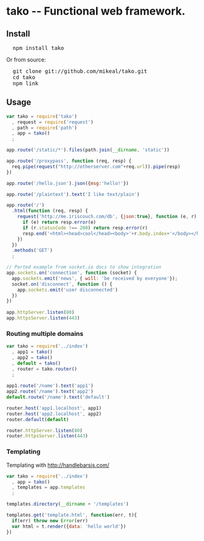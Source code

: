 # tako -- Functional web framework.

## Install

<pre>
  npm install tako
</pre>

Or from source:

<pre>
  git clone git://github.com/mikeal/tako.git 
  cd tako
  npm link
</pre>

## Usage

```javascript
var tako = require('tako')
  , request = require('request')
  , path = require('path')
  , app = tako()
  ;

app.route('/static/*').files(path.join(__dirname, 'static'))

app.route('/proxypass', function (req, resp) {
  req.pipe(request("http://otherserver.com"+req.url)).pipe(resp)
})

app.route('/hello.json').json({msg:'hello!'})

app.route('/plaintext').text('I like text/plain')

app.route('/')
  .html(function (req, resp) {
    request('http://me.iriscouch.com/db', {json:true}, function (e, r) {
      if (e) return resp.error(e)
      if (r.statusCode !== 200) return resp.error(r)
      resp.end('<html><head>cool</head><body>'+r.body.index+'</body></html>')
    })
  })
  .methods('GET')
  ;

// Ported example from socket.io docs to show integration
app.sockets.on('connection', function (socket) {
  app.sockets.emit('news', { will: 'be received by everyone'});
  socket.on('disconnect', function () {
    app.sockets.emit('user disconnected')
  })
})
  
app.httpServer.listen(80)
app.httpsServer.listen(443)
```

### Routing multiple domains

```javascript
var tako = require('../index')
  , app1 = tako()
  , app2 = tako()
  , default = tako()
  , router = tako.router()
  ;
  
app1.route('/name').text('app1')
app2.route('/name').text('app2')
default.route('/name').text('default')

router.host('app1.localhost', app1)
router.host('app2.localhost', app2)
router.default(default)

router.httpServer.listen(80)
router.httpsServer.listen(443)
```

### Templating

Templating with http://handlebarsjs.com/

```javascript
var tako = require('../index')
  , app = tako()
  , templates = app.templates
  ;

templates.directory(__dirname + '/templates')

templates.get('template.html', function(err, t){
  if(err) throw new Error(err)
  var html = t.render({data: 'hello world'})
})


```